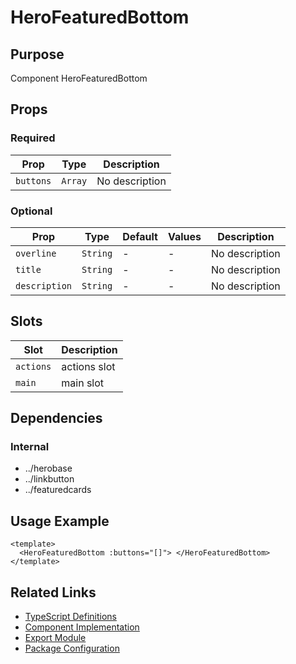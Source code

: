 # HeroFeaturedBottom

## Purpose

Component HeroFeaturedBottom

## Props

### Required

| Prop      | Type    | Description    |
| --------- | ------- | -------------- |
| `buttons` | `Array` | No description |

### Optional

| Prop          | Type     | Default | Values | Description    |
| ------------- | -------- | ------- | ------ | -------------- |
| `overline`    | `String` | -       | -      | No description |
| `title`       | `String` | -       | -      | No description |
| `description` | `String` | -       | -      | No description |

## Slots

| Slot      | Description  |
| --------- | ------------ |
| `actions` | actions slot |
| `main`    | main slot    |

## Dependencies

### Internal

- ../herobase
- ../linkbutton
- ../featuredcards

## Usage Example

```vue
<template>
  <HeroFeaturedBottom :buttons="[]"> </HeroFeaturedBottom>
</template>
```

## Related Links

- [TypeScript Definitions](./HeroFeaturedBottom.d.ts)
- [Component Implementation](./HeroFeaturedBottom.vue)
- [Export Module](./herofeaturedbottom.js)
- [Package Configuration](./package.json)
